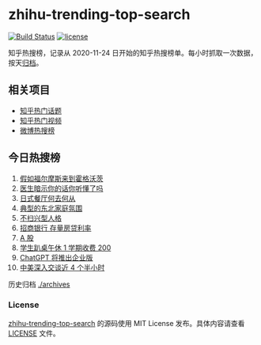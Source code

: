 # zhihu-trending-top-search

[![Build Status](https://github.com/justjavac/zhihu-trending-top-search/workflows/ci/badge.svg?branch=main)](https://github.com/justjavac/zhihu-trending-top-search/actions)
[![license](https://img.shields.io/github/license/justjavac/zhihu-trending-top-search)](https://github.com/justjavac/zhihu-trending-top-search/blob/main/LICENSE)

知乎热搜榜，记录从 2020-11-24 日开始的知乎热搜榜单。每小时抓取一次数据，按天[归档](./archives)。

## 相关项目

- [知乎热门话题](https://github.com/justjavac/zhihu-trending-hot-questions)
- [知乎热门视频](https://github.com/justjavac/zhihu-trending-hot-video)
- [微博热搜榜](https://github.com/justjavac/weibo-trending-hot-search)

## 今日热搜榜

<!-- BEGIN -->
<!-- 最后更新时间 Wed Aug 30 2023 04:07:36 GMT+0800 (China Standard Time) -->

1. [假如福尔摩斯来到霍格沃茨](https://www.zhihu.com/search?q=%E5%81%87%E5%A6%82%E7%A6%8F%E5%B0%94%E6%91%A9%E6%96%AF%E6%9D%A5%E5%88%B0%E9%9C%8D%E6%A0%BC%E6%B2%83%E8%8C%A8)
1. [医生暗示你的话你听懂了吗](https://www.zhihu.com/search?q=%E5%8C%BB%E7%94%9F%E6%9A%97%E7%A4%BA%E4%BD%A0%E7%9A%84%E8%AF%9D%E4%BD%A0%E5%90%AC%E6%87%82%E4%BA%86%E5%90%97)
1. [日式餐厅何去何从](https://www.zhihu.com/search?q=%E6%97%A5%E5%BC%8F%E9%A4%90%E5%8E%85%E4%BD%95%E5%8E%BB%E4%BD%95%E4%BB%8E)
1. [典型的东北家庭氛围](https://www.zhihu.com/search?q=%E5%85%B8%E5%9E%8B%E7%9A%84%E4%B8%9C%E5%8C%97%E5%AE%B6%E5%BA%AD%E6%B0%9B%E5%9B%B4)
1. [不扫兴型人格](https://www.zhihu.com/search?q=%E4%B8%8D%E6%89%AB%E5%85%B4%E5%9E%8B%E4%BA%BA%E6%A0%BC)
1. [招商银行 存量房贷利率](https://www.zhihu.com/search?q=%E6%8B%9B%E5%95%86%E9%93%B6%E8%A1%8C%20%E5%AD%98%E9%87%8F%E6%88%BF%E8%B4%B7%E5%88%A9%E7%8E%87)
1. [A 股](https://www.zhihu.com/search?q=A%20%E8%82%A1)
1. [学生趴桌午休 1 学期收费 200](https://www.zhihu.com/search?q=%E5%AD%A6%E7%94%9F%E8%B6%B4%E6%A1%8C%E5%8D%88%E4%BC%91%201%20%E5%AD%A6%E6%9C%9F%E6%94%B6%E8%B4%B9%20200)
1. [ChatGPT 将推出企业版](https://www.zhihu.com/search?q=ChatGPT%20%E5%B0%86%E6%8E%A8%E5%87%BA%E4%BC%81%E4%B8%9A%E7%89%88)
1. [中美深入交谈近 4 个半小时](https://www.zhihu.com/search?q=%E4%B8%AD%E7%BE%8E%E6%B7%B1%E5%85%A5%E4%BA%A4%E8%B0%88%E8%BF%91%204%20%E4%B8%AA%E5%8D%8A%E5%B0%8F%E6%97%B6)

<!-- END -->

历史归档 [./archives](./archives)

### License

[zhihu-trending-top-search](https://github.com/justjavac/zhihu-trending-top-search) 的源码使用 MIT License
发布。具体内容请查看 [LICENSE](./LICENSE) 文件。
